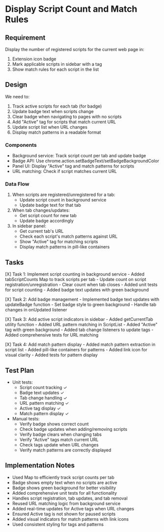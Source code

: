 # Display Script Count and Match Rules

## Requirement
Display the number of registered scripts for the current web page in:
1. Extension icon badge
2. Mark applicable scripts in sidebar with a tag
3. Show match rules for each script in the list

## Design
We need to:
1. Track active scripts for each tab (for badge)
2. Update badge text when scripts change
3. Clear badge when navigating to pages with no scripts
4. Add "Active" tag for scripts that match current URL
5. Update script list when URL changes
6. Display match patterns in a readable format

### Components
- Background service: Track script count per tab and update badge
- Badge API: Use chrome.action.setBadgeText/setBadgeBackgroundColor
- Panel UI: Display "Active" tag and match patterns for scripts
- URL matching: Check if script matches current URL

### Data Flow
1. When scripts are registered/unregistered for a tab:
   - Update script count in background service
   - Update badge text for that tab
2. When tab changes/updates:
   - Get script count for new tab
   - Update badge accordingly
3. In sidebar panel:
   - Get current tab's URL
   - Check each script's match patterns against URL
   - Show "Active" tag for matching scripts
   - Display match patterns in pill-like containers

## Tasks
[X] Task 1: Implement script counting in background service
    - Added tabScriptCounts Map to track scripts per tab
    - Update count on script registration/unregistration
    - Clear count when tab closes
    - Added unit tests for script counting
    - Added badge text updates with green background

[X] Task 2: Add badge management
    - Implemented badge text updates with updateBadge function
    - Set badge style to green background
    - Handle tab changes in onUpdated listener

[X] Task 3: Add active script indicators in sidebar
    - Added getCurrentTab utility function
    - Added URL pattern matching in ScriptList
    - Added "Active" tag with green background
    - Added tab change listeners to update tags
    - Added comprehensive tests for URL matching

[X] Task 4: Add match pattern display
    - Added match pattern extraction in script list
    - Added pill-like containers for patterns
    - Added link icon for visual clarity
    - Added tests for pattern display

## Test Plan
- Unit tests:
  - Script count tracking ✓
  - Badge text updates ✓
  - Tab change handling ✓
  - URL pattern matching ✓
  - Active tag display ✓
  - Match pattern display ✓
- Manual tests:
  - Verify badge shows correct count
  - Check badge updates when adding/removing scripts
  - Verify badge clears when changing tabs
  - Verify "Active" tags match current URL
  - Check tags update when URL changes
  - Verify match patterns are correctly displayed

## Implementation Notes
- Used Map to efficiently track script counts per tab
- Badge shows empty text when no scripts are active
- Badge shows green background for better visibility
- Added comprehensive unit tests for all functionality
- Handles script registration, tab updates, and tab removal
- Reused URL matching logic from background service
- Added real-time updates for Active tags when URL changes
- Ensured Active tag is not shown for paused scripts
- Added visual indicators for match patterns with link icons
- Used consistent styling for tags and patterns